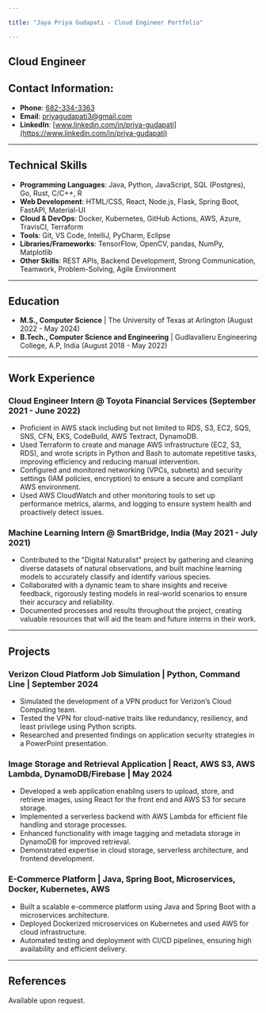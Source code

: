 ```yaml
---

title: "Jaya Priya Gudapati - Cloud Engineer Portfolio"

---
```


## Cloud Engineer

## Contact Information:
- **Phone**: [682-334-3363](tel:+16823343363)
- **Email**: [priyagudapati3@gmail.com](mailto:priyagudapati3@gmail.com)
- **LinkedIn**: [www.linkedin.com/in/priya-gudapati](https://www.linkedin.com/in/priya-gudapati)

---

## Technical Skills
- **Programming Languages**: Java, Python, JavaScript, SQL (Postgres), Go, Rust, C/C++, R
- **Web Development**: HTML/CSS, React, Node.js, Flask, Spring Boot, FastAPI, Material-UI
- **Cloud & DevOps**: Docker, Kubernetes, GitHub Actions, AWS, Azure, TravisCI, Terraform
- **Tools**: Git, VS Code, IntelliJ, PyCharm, Eclipse
- **Libraries/Frameworks**: TensorFlow, OpenCV, pandas, NumPy, Matplotlib
- **Other Skills**: REST APIs, Backend Development, Strong Communication, Teamwork, Problem-Solving, Agile Environment

---

## Education
- **M.S., Computer Science** | The University of Texas at Arlington (August 2022 - May 2024)
- **B.Tech., Computer Science and Engineering** | Gudlavalleru Engineering College, A.P, India (August 2018 - May 2022)

---

## Work Experience

### Cloud Engineer Intern @ Toyota Financial Services (September 2021 - June 2022)
- Proficient in AWS stack including but not limited to RDS, S3, EC2, SQS, SNS, CFN, EKS, CodeBuild, AWS Textract, DynamoDB.
- Used Terraform to create and manage AWS infrastructure (EC2, S3, RDS), and wrote scripts in Python and Bash to automate repetitive tasks, improving efficiency and reducing manual intervention.
- Configured and monitored networking (VPCs, subnets) and security settings (IAM policies, encryption) to ensure a secure and compliant AWS environment.
- Used AWS CloudWatch and other monitoring tools to set up performance metrics, alarms, and logging to ensure system health and proactively detect issues.

### Machine Learning Intern @ SmartBridge, India (May 2021 - July 2021)
- Contributed to the "Digital Naturalist" project by gathering and cleaning diverse datasets of natural observations, and built machine learning models to accurately classify and identify various species.
- Collaborated with a dynamic team to share insights and receive feedback, rigorously testing models in real-world scenarios to ensure their accuracy and reliability.
- Documented processes and results throughout the project, creating valuable resources that will aid the team and future interns in their work.

---

## Projects

### Verizon Cloud Platform Job Simulation | Python, Command Line | September 2024
- Simulated the development of a VPN product for Verizon’s Cloud Computing team.
- Tested the VPN for cloud-native traits like redundancy, resiliency, and least privilege using Python scripts.
- Researched and presented findings on application security strategies in a PowerPoint presentation.

### Image Storage and Retrieval Application | React, AWS S3, AWS Lambda, DynamoDB/Firebase | May 2024
- Developed a web application enabling users to upload, store, and retrieve images, using React for the front end and AWS S3 for secure storage.
- Implemented a serverless backend with AWS Lambda for efficient file handling and storage processes.
- Enhanced functionality with image tagging and metadata storage in DynamoDB for improved retrieval.
- Demonstrated expertise in cloud storage, serverless architecture, and frontend development.

### E-Commerce Platform | Java, Spring Boot, Microservices, Docker, Kubernetes, AWS
- Built a scalable e-commerce platform using Java and Spring Boot with a microservices architecture.
- Deployed Dockerized microservices on Kubernetes and used AWS for cloud infrastructure.
- Automated testing and deployment with CI/CD pipelines, ensuring high availability and efficient delivery.

---

## References
Available upon request.

